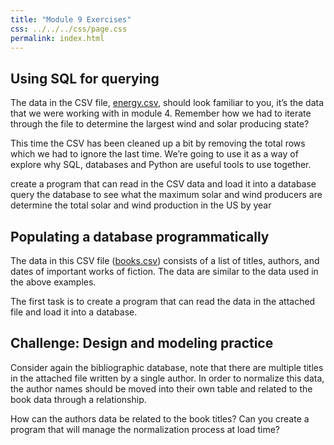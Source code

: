 ```yaml
---
title: "Module 9 Exercises"
css: ../../../css/page.css
permalink: index.html
---
```


## Using SQL for querying

The data in the CSV file, [energy.csv](energy.csv), should look familiar to you, it’s the data that we were working with in module 4. Remember how we had to iterate through the file to determine the largest wind and solar producing state?

This time the CSV has been cleaned up a bit by removing the total rows which we had to ignore the last time. We’re going to use it as a way of explore why SQL, databases and Python are useful tools to use together.

create a program that can read in the CSV data and load it into a database
query the database to see what the maximum solar and wind producers are
determine the total solar and wind production in the US by year

## Populating a database programmatically

The data in this CSV file ([books.csv](books.csv)) consists of a list of titles, authors, and dates of important works of fiction. The data are similar to the data used in the above examples.

The first task is to create a program that can read the data in the attached file and load it into a database.

## Challenge: Design and modeling practice

Consider again the bibliographic database, note that there are multiple titles in the attached file written by a single author. In order to normalize this data, the author names should be moved into their own table and related to the book data through a relationship.

How can the authors data be related to the book titles? Can you create a program that will manage the normalization process at load time?
